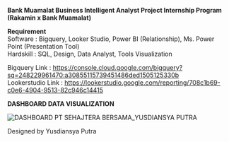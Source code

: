 **Bank Muamalat Business Intelligent Analyst Project Internship Program (Rakamin x Bank Muamalat)**

**Requirement**                                                                                                                                                                                            
Software           : Bigquery, Looker Studio, Power BI (Relationship), Ms. Power Point (Presentation Tool)                                                                                                
Hardskill          : SQL, Design, Data Analyst, Tools Visualization

Bigquery Link      : https://console.cloud.google.com/bigquery?sq=248229961470:a30855115739451486ded1505125330b                                                                                     
Lookerstudio Link  : https://lookerstudio.google.com/reporting/708c1b69-c0e6-4904-9513-82c946c14415

**DASHBOARD DATA VISUALIZATION**

![DASHBOARD PT SEHAJTERA BERSAMA_YUSDIANSYA PUTRA](https://github.com/yusdiansya/Bank_Muamalat_Business_Intelligent_Analyst_Project_Internship_Program/assets/71084476/949c05eb-830e-425f-8d4a-b36425fd37ca)

Designed by Yusdiansya Putra
